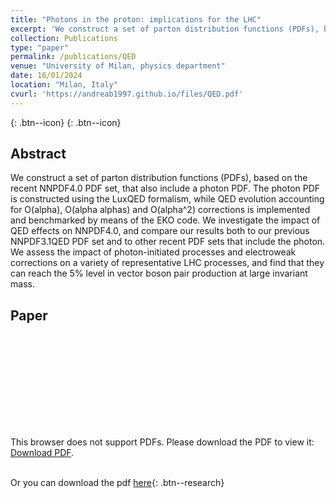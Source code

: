 ```yaml
---
title: "Photons in the proton: implications for the LHC"
excerpt: 'We construct a set of parton distribution functions (PDFs), based on the recent NNPDF4.0 PDF set, that also include a photon PDF. The photon PDF is constructed using the LuxQED formalism, while QED evolution accounting for O(alpha), O(alpha alphas) and O(alpha^2) corrections is implemented and benchmarked by means of the EKO code. We investigate the impact of QED effects on NNPDF4.0, and compare our results both to our previous NNPDF3.1QED PDF set and to other recent PDF sets that include the photon. We assess the impact of photon-initiated processes and electroweak corrections on a variety of representative LHC processes, and find that they can reach the 5% level in vector boson pair production at large invariant mass.' 
collection: Publications
type: "paper"
permalink: /publications/QED
venue: "University of Milan, physics department"
date: 16/01/2024
location: "Milan, Italy"
cvurl: 'https://andreab1997.github.io/files/QED.pdf'
---
```


[<i class="ai ai-arxiv" width="50" height="50"></i>](https://arxiv.org/abs/2401.08749){: .btn--icon}
[<i class="ai ai-inspire" width="50" height="50"></i>](https://inspirehep.net/literature/2747770){: .btn--icon}

Abstract
--------

We construct a set of parton distribution functions (PDFs), based on the recent NNPDF4.0 PDF set, that also include a photon PDF. The photon PDF is constructed using the LuxQED formalism, while QED evolution accounting for O(alpha), O(alpha alphas) and O(alpha^2) corrections is implemented and benchmarked by means of the EKO code. We investigate the impact of QED effects on NNPDF4.0, and compare our results both to our previous NNPDF3.1QED PDF set and to other recent PDF sets that include the photon. We assess the impact of photon-initiated processes and electroweak corrections on a variety of representative LHC processes, and find that they can reach the 5% level in vector boson pair production at large invariant mass.

Paper
-----

<object data="https://andreab1997.github.io/files/QED.pdf" type="application/pdf" width="700px" height="700px">
    <embed src="https://andreab1997.github.io/files/QED.pdf">
        <p>This browser does not support PDFs. Please download the PDF to view it: <a href="https://andreab1997.github.io/files/QED.pdf">Download PDF</a>.</p>
    </embed>
</object>


\
Or you can download the pdf [here](https://andreab1997.github.io/files/QED.pdf){: .btn--research}
